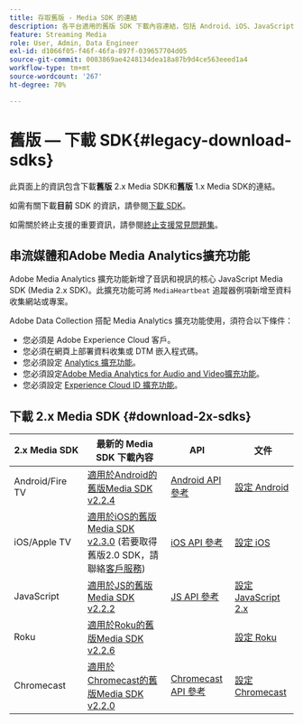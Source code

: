 ```yaml
---
title: 存取舊版 - Media SDK 的連結
description: 各平台適用的舊版 SDK 下載內容連結，包括 Android、iOS、JavaScript、Chromecast 和 Roku。
feature: Streaming Media
role: User, Admin, Data Engineer
exl-id: d1066f05-f46f-46fa-897f-039657704d05
source-git-commit: 0083869ae4248134dea18a87b9d4ce563eeed1a4
workflow-type: tm+mt
source-wordcount: '267'
ht-degree: 70%

---
```


# 舊版 — 下載 SDK{#legacy-download-sdks}

此頁面上的資訊包含下載&#x200B;**舊版** 2.x Media SDK和&#x200B;**舊版** 1.x Media SDK的連結。

如需有關下載&#x200B;**目前** SDK 的資訊，請參閱[下載 SDK](/help/getting-started/download-sdks.md)。

如需關於終止支援的重要資訊，請參閱[終止支援常見問題集](/help/additional-resources/end-of-support-faqs.md)。

## 串流媒體和Adobe Media Analytics擴充功能

Adobe Media Analytics 擴充功能新增了音訊和視訊的核心 JavaScript Media SDK (Media 2.x SDK)。此擴充功能可將 `MediaHeartbeat` 追蹤器例項新增至資料收集網站或專案。

Adobe Data Collection 搭配 Media Analytics 擴充功能使用，須符合以下條件：
* 您必須是 Adobe Experience Cloud 客戶。
* 您必須在網頁上部署資料收集或 DTM 嵌入程式碼。
* 您必須設定 [Analytics 擴充功能](https://experienceleague.adobe.com/docs/experience-platform/tags/extensions/adobe/analytics/overview.html?lang=zh-Hant)。
* 您必須設定[Adobe Media Analytics for Audio and Video擴充功能](https://experienceleague.adobe.com/docs/experience-platform/tags/extensions/client/media-analytics/overview.html?lang=zh-Hant)。
* 您必須設定 [Experience Cloud ID 擴充功能](https://experienceleague.adobe.com/docs/experience-platform/tags/extensions/adobe/id-service/overview.html?lang=zh=Hant)。

## 下載 2.x Media SDK {#download-2x-sdks}

| 2.x Media SDK | 最新的 Media SDK 下載內容 |  API   |  文件 |
| --- | --- | --- | --- |
| Android/Fire TV | [適用於Android的舊版Media SDK v2.2.4](https://github.com/Adobe-Marketing-Cloud/media-sdks/releases/tag/android-v2.2.4) | [Android API 參考](https://adobe-marketing-cloud.github.io/media-sdks/reference/android/) | [設定 Android](/help/legacy/media-sdk/setup/set-up-android.md) |
| iOS/Apple TV | [適用於iOS的舊版Media SDK v2.3.0](https://github.com/Adobe-Marketing-Cloud/media-sdks/releases/tag/ios-v2.3.0) (若要取得舊版2.0 SDK，請聯絡[客戶服務](https://helpx.adobe.com/tw/marketing-cloud/contact-support.html)) | [iOS API 參考](https://adobe-marketing-cloud.github.io/media-sdks/reference/ios/) | [設定 iOS](/help/legacy/media-sdk/setup/set-up-ios.md) |
| JavaScript | [適用於JS的舊版Media SDK v2.2.2](https://github.com/Adobe-Marketing-Cloud/media-sdks/releases/tag/js-v2.2.2) | [JS API 參考](https://adobe-marketing-cloud.github.io/media-sdks/reference/javascript/) | [設定 JavaScript 2.x](/help/legacy/media-sdk/setup/setup-javascript/set-up-js-2.md) |
| Roku | [適用於Roku的舊版Media SDK v2.2.6](https://github.com/Adobe-Marketing-Cloud/media-sdks/releases/tag/roku-v2.2.6) | | [設定 Roku](/help/implementation/media-sdk/setup/set-up-roku.md) |
| Chromecast | [適用於Chromecast的舊版Media SDK v2.2.0](https://github.com/Adobe-Marketing-Cloud/media-sdks/releases/tag/chromecast-v2.2.0) | [Chromecast API 參考](https://adobe-marketing-cloud.github.io/media-sdks/reference/chromecast/) | [設定 Chromecast](/help/implementation/media-sdk/setup/set-up-chromecast.md) |

